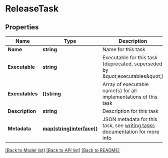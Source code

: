 # ReleaseTask

## Properties

Name | Type | Description | Notes
------------ | ------------- | ------------- | -------------
**Name** | **string** | Name for this task | [optional] 
**Executable** | **string** | Executable for this task (deprecated, superseded by \&quot;executables\&quot;) | [optional] 
**Executables** | **[]string** | Array of executable name(s) for all implementations of this task | [optional] 
**Description** | **string** | Description for this task | [optional] 
**Metadata** | [**map[string]interface{}**](.md) | JSON metadata for this task, see [writing tasks](https://puppet.com/docs/bolt/latest/writing_tasks.html) documentation for more info  | [optional] 

[[Back to Model list]](../README.md#documentation-for-models) [[Back to API list]](../README.md#documentation-for-api-endpoints) [[Back to README]](../README.md)


